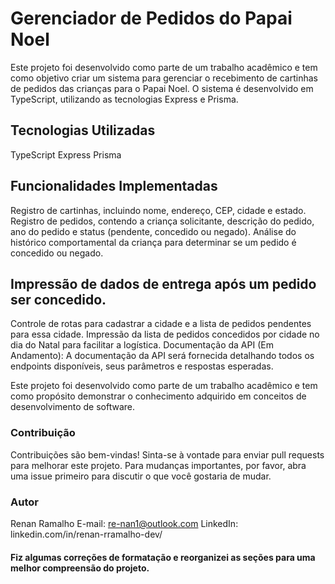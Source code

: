 # Gerenciador de Pedidos do Papai Noel
Este projeto foi desenvolvido como parte de um trabalho acadêmico e tem como objetivo criar um sistema para gerenciar o recebimento de cartinhas de pedidos das crianças para o Papai Noel. O sistema é desenvolvido em TypeScript, utilizando as tecnologias Express e Prisma.

## Tecnologias Utilizadas
TypeScript
Express
Prisma
## Funcionalidades Implementadas
Registro de cartinhas, incluindo nome, endereço, CEP, cidade e estado.
Registro de pedidos, contendo a criança solicitante, descrição do pedido, ano do pedido e status (pendente, concedido ou negado).
Análise do histórico comportamental da criança para determinar se um pedido é concedido ou negado.
## Impressão de dados de entrega após um pedido ser concedido.
Controle de rotas para cadastrar a cidade e a lista de pedidos pendentes para essa cidade.
Impressão da lista de pedidos concedidos por cidade no dia do Natal para facilitar a logística.
Documentação da API (Em Andamento): A documentação da API será fornecida detalhando todos os endpoints disponíveis, seus parâmetros e respostas esperadas.

Este projeto foi desenvolvido como parte de um trabalho acadêmico e tem como propósito demonstrar o conhecimento adquirido em conceitos de desenvolvimento de software.

### Contribuição
Contribuições são bem-vindas! Sinta-se à vontade para enviar pull requests para melhorar este projeto. Para mudanças importantes, por favor, abra uma issue primeiro para discutir o que você gostaria de mudar.

### Autor
Renan Ramalho
E-mail: re-nan1@outlook.com
LinkedIn: linkedin.com/in/renan-rramalho-dev/

#### Fiz algumas correções de formatação e reorganizei as seções para uma melhor compreensão do projeto.
